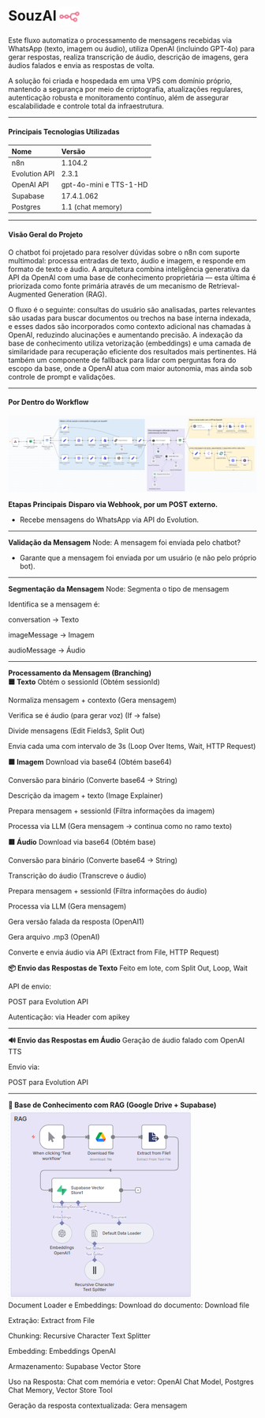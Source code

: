 # SouzAI <img src="./img/n8n-color.svg" alt="n8n logo" width="40" align="center" />
Este fluxo automatiza o processamento de mensagens recebidas via WhatsApp (texto, imagem ou áudio), utiliza OpenAI (incluindo GPT-4o) para gerar respostas, realiza transcrição de áudio, descrição de imagens, gera áudios falados e envia as respostas de volta.

A solução foi criada e hospedada em uma VPS com domínio próprio, mantendo a segurança por meio de criptografia, atualizações regulares, autenticação robusta e monitoramento contínuo, além de assegurar escalabilidade e controle total da infraestrutura.

---

#### Principais Tecnologias Utilizadas
| Nome | Versão|
|:------- |:------- |
|n8n | 1.104.2 |
| Evolution API | 2.3.1 | 
| OpenAI API | gpt-4o-mini e TTS-1-HD |
| Supabase | 17.4.1.062 |
| Postgres | 1.1 (chat memory)

---

#### Visão Geral do Projeto
O chatbot foi projetado para resolver dúvidas sobre o n8n com suporte multimodal: processa entradas de texto, áudio e imagem, e responde em formato de texto e áudio. A arquitetura combina inteligência generativa da API da OpenAI com uma base de conhecimento proprietária — esta última é priorizada como fonte primária através de um mecanismo de Retrieval-Augmented Generation (RAG).

O fluxo é o seguinte: consultas do usuário são analisadas, partes relevantes são usadas para buscar documentos ou trechos na base interna indexada, e esses dados são incorporados como contexto adicional nas chamadas à OpenAI, reduzindo alucinações e aumentando precisão. A indexação da base de conhecimento utiliza vetorização (embeddings) e uma camada de similaridade para recuperação eficiente dos resultados mais pertinentes. Há também um componente de fallback para lidar com perguntas fora do escopo da base, onde a OpenAI atua com maior autonomia, mas ainda sob controle de prompt e validações.

---
#### Por Dentro do Workflow
![](img/workflow-souzai.png)

**Etapas Principais**
**Disparo via Webhook, por um POST externo.**
- Recebe mensagens do WhatsApp via API do Evolution.

---

**Validação da Mensagem**
Node: A mensagem foi enviada pelo chatbot?

- Garante que a mensagem foi enviada por um usuário (e não pelo próprio bot).

---

**Segmentação da Mensagem**
Node: Segmenta o tipo de mensagem

Identifica se a mensagem é:

conversation → Texto

imageMessage → Imagem

audioMessage → Áudio

---

**Processamento da Mensagem (Branching)**
<br>
**🟦 Texto**
Obtém o sessionId (Obtém sessionId)

Normaliza mensagem + contexto (Gera mensagem)

Verifica se é áudio (para gerar voz) (If → false)

Divide mensagens (Edit Fields3, Split Out)

Envia cada uma com intervalo de 3s (Loop Over Items, Wait, HTTP Request)

**🟩 Imagem**
Download via base64 (Obtém base64)

Conversão para binário (Converte base64 -> String)

Descrição da imagem + texto (Image Explainer)

Prepara mensagem + sessionId (Filtra informações da imagem)

Processa via LLM (Gera mensagem → continua como no ramo texto)

**🟥 Áudio**
Download via base64 (Obtém base)

Conversão para binário (Converte base64 -> String)

Transcrição do áudio (Transcreve o áudio)

Prepara mensagem + sessionId (Filtra informações do áudio)

Processa via LLM (Gera mensagem)

Gera versão falada da resposta (OpenAI1)

Gera arquivo .mp3 (OpenAI)

Converte e envia áudio via API (Extract from File, HTTP Request)

**📦 Envio das Respostas de Texto**
Feito em lote, com Split Out, Loop, Wait

API de envio:

POST para Evolution API

Autenticação: via Header com apikey

---

**🔊 Envio das Respostas em Áudio**
Geração de áudio falado com OpenAI TTS

Envio via:

POST para Evolution API

---

**🧠 Base de Conhecimento com RAG (Google Drive + Supabase)**
![](img/RAG-souzai.png)
<br>
Document Loader e Embeddings:
Download do documento: Download file

Extração: Extract from File

Chunking: Recursive Character Text Splitter

Embedding: Embeddings OpenAI

Armazenamento: Supabase Vector Store

Uso na Resposta:
Chat com memória e vetor: OpenAI Chat Model, Postgres Chat Memory, Vector Store Tool

Geração da resposta contextualizada: Gera mensagem
